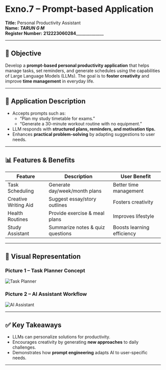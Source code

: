 # Exno.7 – Prompt-based Application  
**Title:** Personal Productivity Assistant  
**Name:** _____________TARUN G M_____________  
**Register Number:** ______212223060284____________________  

---

## 🎯 Objective  
Develop a **prompt-based personal productivity application** that helps manage tasks, set reminders, and generate schedules using the capabilities of Large Language Models (LLMs). The goal is to **foster creativity** and improve **time management** in everyday life.

---

## 📝 Application Description  
- Accepts prompts such as:  
  - “Plan my study timetable for exams.”  
  - “Generate a 30-minute workout routine with no equipment.”  
- LLM responds with **structured plans, reminders, and motivation tips.**  
- Enhances **practical problem-solving** by adapting suggestions to user needs.  

---

## 📊 Features & Benefits  

| Feature               | Description                          | User Benefit                  |
|-----------------------|--------------------------------------|-------------------------------|
| Task Scheduling       | Generate day/week/month plans        | Better time management        |
| Creative Writing Aid  | Suggest essay/story outlines         | Fosters creativity            |
| Health Routines       | Provide exercise & meal plans        | Improves lifestyle            |
| Study Assistant       | Summarize notes & quiz questions     | Boosts learning efficiency    |

---

## 🌱 Visual Representation  

### Picture 1 – Task Planner Concept  
![Task Planner](https://upload.wikimedia.org/wikipedia/commons/thumb/d/dc/To-do_list_app_icon.png/512px-To-do_list_app_icon.png)  

### Picture 2 – AI Assistant Workflow  
![AI Assistant](https://upload.wikimedia.org/wikipedia/commons/thumb/f/fd/Artificial_Intelligence_Icon.png/512px-Artificial_Intelligence_Icon.png)  

---

## ✅ Key Takeaways  
- LLMs can personalize solutions for productivity.  
- Encourages creativity by generating **new approaches** to daily challenges.  
- Demonstrates how **prompt engineering** adapts AI to user-specific needs.  

---
